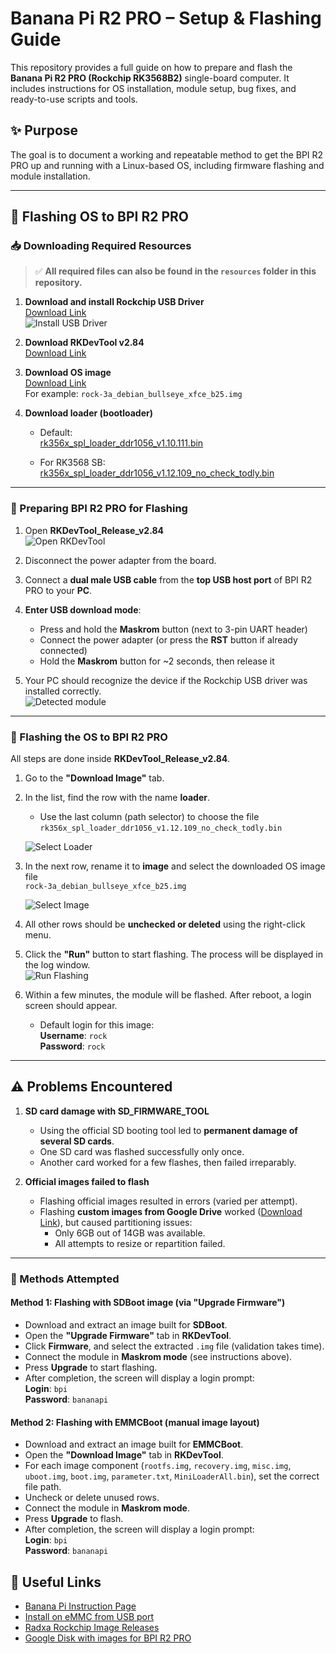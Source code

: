 # Banana Pi R2 PRO – Setup & Flashing Guide

This repository provides a full guide on how to prepare and flash the **Banana Pi R2 PRO (Rockchip RK3568B2)** single-board computer. It includes instructions for OS installation, module setup, bug fixes, and ready-to-use scripts and tools.

## ✨ Purpose

The goal is to document a working and repeatable method to get the BPI R2 PRO up and running with a Linux-based OS, including firmware flashing and module installation.

---

## 🚀 Flashing OS to BPI R2 PRO

### 📥 Downloading Required Resources

> ✅ **All required files can also be found in the `resources` folder in this repository.**

1. **Download and install Rockchip USB Driver**  
   [Download Link](https://download.banana-pi.dev/d/ca025d76afd448aabc63/files/?p=%2FTools%2Fimage_download_tools%2FDriverAssitant_v5.11.zip)  
   ![Install USB Driver](img/usb_driver_install.png)

2. **Download RKDevTool v2.84**  
   [Download Link](https://download.banana-pi.dev/d/ca025d76afd448aabc63/files/?p=%2FTools%2Fimage_download_tools%2FUpdate-EMMC-Tools.zip)

3. **Download OS image**  
   [Download Link](https://github.com/radxa-build/rock-3a/releases/)  
   For example: `rock-3a_debian_bullseye_xfce_b25.img`

4. **Download loader (bootloader)**  
   - Default:  
     [rk356x_spl_loader_ddr1056_v1.10.111.bin](https://dl.radxa.com/rock3/images/loader/rk356x_spl_loader_ddr1056_v1.06.110.bin)

   - For RK3568 SB:  
     [rk356x_spl_loader_ddr1056_v1.12.109_no_check_todly.bin](https://dl.radxa.com/rock3/images/loader/rk356x_spl_loader_ddr1056_v1.12.109_no_check_todly.bin)

---

### 🔌 Preparing BPI R2 PRO for Flashing

1. Open **RKDevTool_Release_v2.84**  
   ![Open RKDevTool](img/open_rkdevtool.png)

2. Disconnect the power adapter from the board.

3. Connect a **dual male USB cable** from the **top USB host port** of BPI R2 PRO to your **PC**.

4. **Enter USB download mode**:
   - Press and hold the **Maskrom** button (next to 3-pin UART header)
   - Connect the power adapter (or press the **RST** button if already connected)
   - Hold the **Maskrom** button for ~2 seconds, then release it

5. Your PC should recognize the device if the Rockchip USB driver was installed correctly.  
   ![Detected module](img/detect_mudule_maskrom.png)

---

### 💾 Flashing the OS to BPI R2 PRO

All steps are done inside **RKDevTool_Release_v2.84**.

1. Go to the **"Download Image"** tab.

2. In the list, find the row with the name **loader**.  
   - Use the last column (path selector) to choose the file  
     `rk356x_spl_loader_ddr1056_v1.12.109_no_check_todly.bin`  

   ![Select Loader](img/select_loader.png)

3. In the next row, rename it to **image** and select the downloaded OS image file  
   `rock-3a_debian_bullseye_xfce_b25.img`  

   ![Select Image](img/select_image.png)

4. All other rows should be **unchecked or deleted** using the right-click menu.

5. Click the **"Run"** button to start flashing. The process will be displayed in the log window.  
   ![Run Flashing](img/run_flashing.png)

6. Within a few minutes, the module will be flashed. After reboot, a login screen should appear.  
   - Default login for this image:  
     **Username**: `rock`  
     **Password**: `rock`

---

## ⚠️ Problems Encountered

1. **SD card damage with SD_FIRMWARE_TOOL**  
   - Using the official SD booting tool led to **permanent damage of several SD cards**.  
   - One SD card was flashed successfully only once.  
   - Another card worked for a few flashes, then failed irreparably.

2. **Official images failed to flash**  
   - Flashing official images resulted in errors (varied per attempt).  
   - Flashing **custom images from Google Drive** worked ([Download Link](https://drive.google.com/drive/folders/1t4KdXUPkGZ-mtYV1hGTare0nghXwOpwc)), but caused partitioning issues:
     - Only 6GB out of 14GB was available.
     - All attempts to resize or repartition failed.

---

### 🧪 Methods Attempted

#### Method 1: Flashing with SDBoot image (via "Upgrade Firmware")

- Download and extract an image built for **SDBoot**.
- Open the **"Upgrade Firmware"** tab in **RKDevTool**.
- Click **Firmware**, and select the extracted `.img` file (validation takes time).
- Connect the module in **Maskrom mode** (see instructions above).
- Press **Upgrade** to start flashing.
- After completion, the screen will display a login prompt:  
  **Login**: `bpi`  
  **Password**: `bananapi`

#### Method 2: Flashing with EMMCBoot (manual image layout)

- Download and extract an image built for **EMMCBoot**.
- Open the **"Download Image"** tab in **RKDevTool**.
- For each image component (`rootfs.img`, `recovery.img`, `misc.img`, `uboot.img`, `boot.img`, `parameter.txt`, `MiniLoaderAll.bin`), set the correct file path.
- Uncheck or delete unused rows.
- Connect the module in **Maskrom mode**.
- Press **Upgrade** to flash.
- After completion, the screen will display a login prompt:  
  **Login**: `bpi`  
  **Password**: `bananapi`

## 🔗 Useful Links

- [Banana Pi Instruction Page](https://wiki.banana-pi.org/Getting_Started_with_R2PRO)
- [Install on eMMC from USB port](https://wiki.radxa.com/Rock3/install/usb-install)
- [Radxa Rockchip Image Releases](https://github.com/radxa-build/rock-3a/releases/)
- [Google Disk with images for BPI R2 PRO](https://drive.google.com/drive/folders/1gHNGVL_uq8L4t987k-nzg6MKWDSmDcfC)
